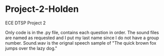 # Project-2-Holden
ECE DTSP Project 2

Only code is in the .py file, contains each question in order.  The sound files are named as requested and I put my last name since I do not have a group number.  Sound.wav is the orignal speech sample of "The quick brown fox jumps over the lazy dog."
